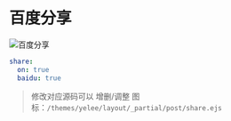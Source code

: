 # 百度分享

![百度分享](/src/baidu-share.png)

```yaml
share: 
  on: true
  baidu: true
```

<blockquote class="tip">
    修改对应源码可以 增删/调整 图标：<code>/themes/yelee/layout/_partial/post/share.ejs</code>
</blockquote>